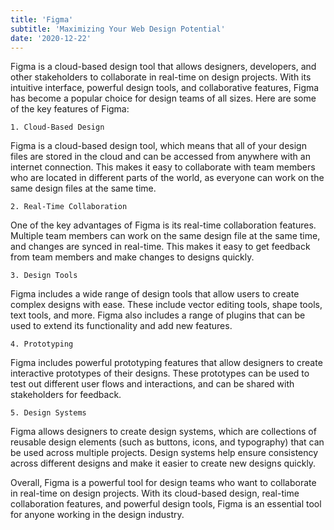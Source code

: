 ```yaml
---
title: 'Figma'
subtitle: 'Maximizing Your Web Design Potential'
date: '2020-12-22'
---
```


Figma is a cloud-based design tool that allows designers, developers, and other stakeholders to collaborate in real-time on design projects. With its intuitive interface, powerful design tools, and collaborative features, Figma has become a popular choice for design teams of all sizes. Here are some of the key features of Figma:

```
1. Cloud-Based Design
```

Figma is a cloud-based design tool, which means that all of your design files are stored in the cloud and can be accessed from anywhere with an internet connection. This makes it easy to collaborate with team members who are located in different parts of the world, as everyone can work on the same design files at the same time.

```
2. Real-Time Collaboration
```

One of the key advantages of Figma is its real-time collaboration features. Multiple team members can work on the same design file at the same time, and changes are synced in real-time. This makes it easy to get feedback from team members and make changes to designs quickly.

```
3. Design Tools
```

Figma includes a wide range of design tools that allow users to create complex designs with ease. These include vector editing tools, shape tools, text tools, and more. Figma also includes a range of plugins that can be used to extend its functionality and add new features.

```
4. Prototyping
```

Figma includes powerful prototyping features that allow designers to create interactive prototypes of their designs. These prototypes can be used to test out different user flows and interactions, and can be shared with stakeholders for feedback.

```
5. Design Systems
```

Figma allows designers to create design systems, which are collections of reusable design elements (such as buttons, icons, and typography) that can be used across multiple projects. Design systems help ensure consistency across different designs and make it easier to create new designs quickly.

Overall, Figma is a powerful tool for design teams who want to collaborate in real-time on design projects. With its cloud-based design, real-time collaboration features, and powerful design tools, Figma is an essential tool for anyone working in the design industry.
